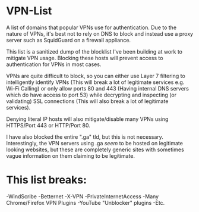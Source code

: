 # VPN-List
A list of domains that popular VPNs use for authentication. Due to the nature of VPNs, it's best not to rely on DNS to block and instead use a proxy server such as SquidGuard on a firewall appliance.

This list is a sanitized dump of the blocklist I've been building at work to mitigate VPN usage. Blocking these hosts will prevent access to authentication for VPNs in most cases.

VPNs are quite difficult to block, so you can either use Layer 7 filtering to intelligently identify VPNs (This will break a lot of legitimate services e.g. Wi-Fi Calling) or only allow ports 80 and 443 (Having internal DNS servers which do have access to port 53) while decrypting and inspecting (or validating) SSL connections (This will also break a lot of legitimate services).

Denying literal IP hosts will also mitigate/disable many VPNs using HTTPS/Port 443 or HTTP/Port 80.

I have also blocked the entire ".ga" tld, but this is not necessary. Interestingly, the VPN servers using .ga *seem* to be hosted on legitimate looking websites, but these are completely generic sites with sometimes vague information on them claiming to be legitimate.

# This list breaks:
-WindScribe
-Betternet
-X-VPN
-PrivateInternetAccess
-Many Chrome/Firefox VPN Plugins
-YouTube "Unblocker" plugins
-Etc.
